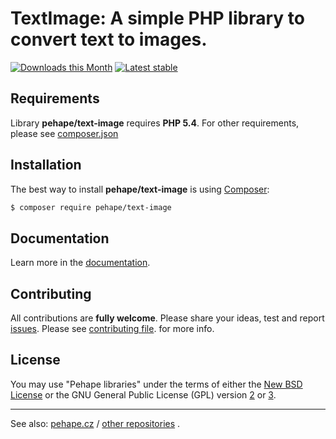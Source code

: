 TextImage: A simple PHP library to convert text to images.
======

[![Downloads this Month](https://img.shields.io/packagist/dm/pehape/text-image.svg)](https://packagist.org/packages/pehape/text-image)
[![Latest stable](https://img.shields.io/packagist/v/pehape/text-image.svg)](https://packagist.org/packages/pehape/text-image)


Requirements
------------

Library **pehape/text-image** requires **PHP 5.4**.
For other requirements, please see
[composer.json](https://github.com/pehape/text-image/blob/master/composer.json)


Installation
------------

The best way to install **pehape/text-image** is using
[Composer](http://getcomposer.org/):

```sh
$ composer require pehape/text-image
```


Documentation
------------

Learn more in the
[documentation](https://github.com/pehape/text-image/blob/master/docs/en/index.md).

Contributing
------------

All contributions are **fully welcome**. Please share your ideas, test and report
[issues](https://github.com/pehape/text-image/issues/). 
Please see
[contributing file](https://github.com/pehape/text-image/blob/master/docs/en/contributing.md).
for more info.

License
------------

You may use "Pehape libraries" under the terms of either the 
[New BSD License](https://github.com/pehape/text-image/blob/master/license.md) 
or the GNU General Public License (GPL) version 
[2](http://www.gnu.org/licenses/gpl-2.0.html)
or
[3](http://www.gnu.org/licenses/gpl-3.0.html).

-----

See also:
[pehape.cz](http://pehape.cz) /
[other repositories](http://github.com/pehape)
.
